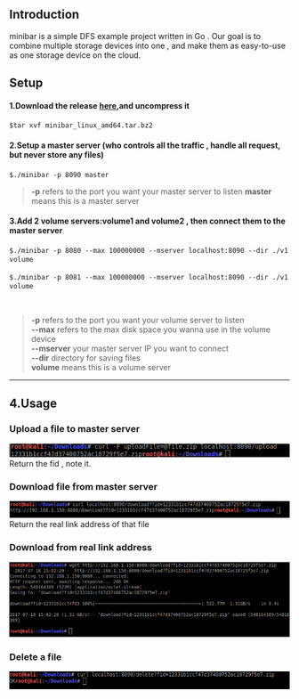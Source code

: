 ## Introduction
minibar is a simple DFS example project written in Go . Our goal is to combine multiple storage devices into one , 
and make them as easy-to-use as one storage device on the cloud.

## Setup
#### 1.Download the release <a href='http://github.com/stevenzack/minibar/releases/latest'>here</a>,and uncompress it<br>
<pre><code>$tar xvf minibar_linux_amd64.tar.bz2</code></pre>
#### 2.Setup a master server (who controls all the traffic , handle all request, but never store any files)<br>
<pre><code>$./minibar -p 8090 master</code></pre>
><b>-p</b>  refers to the port you want your master server to listen
<b>master</b> means this is a master server

#### 3.Add 2 volume servers:volume1 and volume2 , then connect them to the master server<br>
<pre><code>$./minibar -p 8080 --max 100000000 --mserver localhost:8090 --dir ./v1 volume<br>
$./minibar -p 8081 --max 100000000 --mserver localhost:8090 --dir ./v1 volume</code></pre><br>
><b>-p</b>  refers to the port you want your volume server to listen<br>
<b>--max</b>  refers to the max disk space you wanna use in the volume device<br>
<b>--mserver</b> your master server IP you want to connect<br>
<b>--dir</b> directory for saving files<br>
<b>volume</b> means this is a volume server
***

## 4.Usage<br>
### Upload a file to master server
<img src="https://github.com/StevenZack/minibar/blob/master/imgs/8.png">
Return the fid , note it.

### Download file from master server
<img src="https://github.com/StevenZack/minibar/blob/master/imgs/5.png">
Return the real link address of that file

### Download from real link address
<img src="https://github.com/StevenZack/minibar/blob/master/imgs/7.png">

### Delete a file
<img src="https://github.com/StevenZack/minibar/blob/master/imgs/6.png">
